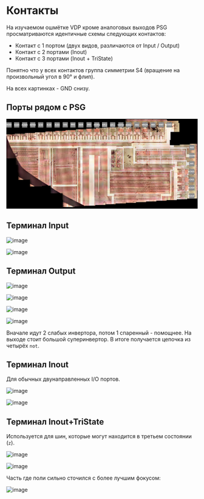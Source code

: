 # Контакты

На изучаемом ошмётке VDP кроме аналоговых выходов PSG просматриваются идентичные схемы следующих контактов:
- Контакт с 1 портом (двух видов, различаются от Input / Output)
- Контакт с 2 портами (Inout)
- Контакт с 3 портами (Inout + TriState)

Понятно что у всех контактов группа симметрии S4 (вращение на произвольный угол в 90° и флип).

На всех картинках - GND снизу.

## Порты рядом с PSG

![PSG_Pads](/imgstore/PSG_Pads.png)

## Терминал Input

![image](https://user-images.githubusercontent.com/5828819/177574039-d237de48-ed87-4b40-8b99-d4b56eced7de.png)

![image](https://user-images.githubusercontent.com/5828819/177593251-82b7bf65-76b0-4643-95bf-a0becaa6316c.png)

## Терминал Output

![image](https://user-images.githubusercontent.com/5828819/177621881-32e7b2a7-2d68-40ac-beb5-9ec639c5a78e.png)

![image](https://user-images.githubusercontent.com/5828819/177593122-86d1e8f1-2c57-42d8-93ba-421cf94bdf6f.png)

![image](https://user-images.githubusercontent.com/5828819/177602665-83bdf15b-7e3c-49dc-9472-a32949f701e4.png)

![image](https://user-images.githubusercontent.com/5828819/177604431-708bcec8-8d9f-4540-a803-12a3339fb28d.png)

Вначале идут 2 слабых инвертора, потом 1 спаренный - помощнее. На выходе стоит большой суперинвертор. В итоге получается цепочка из четырёх `not`.

## Терминал Inout

Для обычных двунаправленных I/O портов.

![image](https://user-images.githubusercontent.com/5828819/177622002-b8cf186f-676d-4bb4-a789-98c2cbc55c2f.png)

![image](https://user-images.githubusercontent.com/5828819/177622044-48ddc15b-fbb4-4e58-a9c0-461e34cffa87.png)

## Терминал Inout+TriState

Используется для шин, которые могут находится в третьем состоянии (`z`).

![image](https://user-images.githubusercontent.com/5828819/177622165-e8c789b6-e382-487b-b181-10ec6ea9a176.png)

![image](https://user-images.githubusercontent.com/5828819/177593661-c6aa9c68-350c-4879-806b-88099d4d8fcf.png)

Часть где поли сильно сточился с более лучшим фокусом:

![image](https://user-images.githubusercontent.com/5828819/177594127-040d8a4a-9d88-43b8-adf4-d6321fa1eb24.png)
